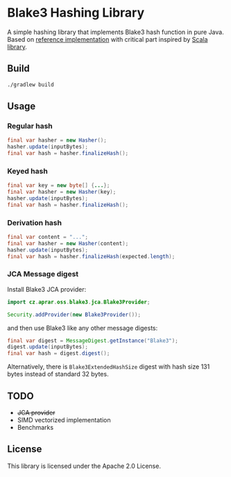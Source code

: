 # Blake3 Hashing Library

A simple hashing library that implements Blake3 hash function in pure Java.
Based on [reference implementation](https://github.com/BLAKE3-team/BLAKE3) with critical part inspired by [Scala library](https://github.com/catap/scala-blake3). 

## Build

```bash
./gradlew build
```

## Usage

### Regular hash

```java
final var hasher = new Hasher();
hasher.update(inputBytes);
final var hash = hasher.finalizeHash();
```

### Keyed hash

```java
final var key = new byte[] {...}; 
final var hasher = new Hasher(key);
hasher.update(inputBytes);
final var hash = hasher.finalizeHash();
```

### Derivation hash

```java
final var content = "...";
final var hasher = new Hasher(content);
hasher.update(inputBytes);
final var hash = hasher.finalizeHash(expected.length);
```

### JCA Message digest

Install Blake3 JCA provider:

```java
import cz.aprar.oss.blake3.jca.Blake3Provider;

Security.addProvider(new Blake3Provider());
```

and then use Blake3 like any other message digests:

```java
final var digest = MessageDigest.getInstance("Blake3");
digest.update(inputBytes);
final var hash = digest.digest();
```

Alternatively, there is `Blake3ExtendedHashSize` digest with hash size 131 bytes instead of standard 32 bytes.

## TODO

- ~~JCA provider~~
- SIMD vectorized implementation
- Benchmarks

## License

This library is licensed under the Apache 2.0 License.
